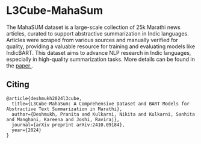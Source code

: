 # L3Cube-MahaSum
The MahaSUM dataset is a large-scale collection of 25k Marathi news articles, curated to support abstractive summarization in Indic languages. Articles were scraped from various sources and manually verified for quality, providing a valuable resource for training and evaluating models like IndicBART. This dataset aims to advance NLP research in Indic languages, especially in high-quality summarization tasks.
More details can be found in the <a href="https://arxiv.org/abs/2410.09184"> paper </a>.
## Citing
```
@article{deshmukh2024l3cube,
  title={L3Cube-MahaSum: A Comprehensive Dataset and BART Models for Abstractive Text Summarization in Marathi},
  author={Deshmukh, Pranita and Kulkarni, Nikita and Kulkarni, Sanhita and Manghani, Kareena and Joshi, Raviraj},
  journal={arXiv preprint arXiv:2410.09184},
  year={2024}
}

```
